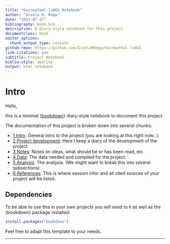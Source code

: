 ```yaml
---
title: "Guineafowl-lcWGS Notebook"
author: "Gisela H. Kopp"
date: "2021-07-27"
bibliography: book.bib
description: A diary-style notebook for this project
documentclass: book
editor_options:
  chunk_output_type: console
github-repo: https://github.com/GiselaHKopp/Guineafowl-lcWGS
link-citations: yes
subtitle: Project Notebook
biblio-style: apalike
output: html_notebook
---
```





# Intro

Hello, 

this is a minimal {[bookdown](https://bookdown.org/)} diary-style notebook to document this project.

The documentation of this project is broken down into several chunks:

- [1 Intro](./index.html): General intro to the project (you are looking at this right now...)
- [2 Project development](./project-development.html): Here I keep a diary of the development of the project.
- [3 Notes](./project-notes.html): Notes on ideas, what should be or has been read, etc.
- [4 Data](./data.html): The data needed and compiled for the project.
- [5 Analysis](./analysis.html): The analysis. (We might want to break this into several subsections)
- [6 References](./references.html): This is where session infor and all cited sources of your project will be listed.

## Dependencies

To be able to use this in your own projects you will need to `R` as well as the {bookdown} package installed:

```r
install.packages("bookdown")
```


Feel free to adapt this template to your needs.


---
